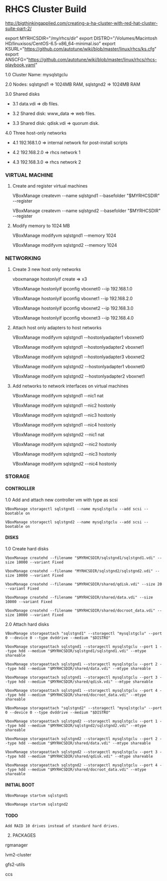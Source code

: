 # RHCS Cluster Build

http://bigthinkingapplied.com/creating-a-ha-cluster-with-red-hat-cluster-suite-part-2/

export MYRHCSDIR="/my/rhcs/dir" 
export DISTRO="/Volumes/Macintosh HD/linuxisos/CentOS-6.5-x86_64-minimal.iso"
export KSURL="https://github.com/autotune/wiki/blob/master/linux/rhcs/ks.cfg"
export ANSCFG="https://github.com/autotune/wiki/blob/master/linux/rhcs/rhcs-playbook.yaml"

1.0 Cluster Name: mysqlstgclu

2.0 Nodes: sqlstgnd1 => 1024MB RAM, sqlstgnd2 => 1024MB RAM

3.0 Shared disks

  - 3.1 data.vdi => db files. 

  - 3.2 Shared disk: www_data => web files. 

  - 3.3 Shared disk: qdisk.vdi => quorum disk. 


4.0 Three host-only networks

  - 4.1 192.168.1.0 => internal network for post-install scripts

  - 4.2 192.168.2.0 => rhcs network 1

  - 4.3 192.168.3.0 => rhcs network 2

### VIRTUAL MACHINE 

1) Create and register virtual machines 

    VBoxManage createvm --name sqlstgnd1 --basefolder "$MYRHCSDIR" --register 
    
    VBoxManage createvm --name sqlstgnd2 --basefolder "$MYRHCSDIR" --register 

2) Modify memory to 1024 MB

    VBoxManage modifyvm sqlstgnd1 --memory 1024
    
    VBoxManage modifyvm sqlstgnd2 --memory 1024

### NETWORKING

1)  Create 3 new host only networks

    vboxmanage hostonlyif create => x3

    VBoxManage hostonlyif ipconfig vboxnet0 --ip 192.168.1.0

    VBoxManage hostonlyif ipconfig vboxnet1 --ip 192.168.2.0

    VBoxManage hostonlyif ipconfig vboxnet2 --ip 192.168.3.0

    VBoxManage hostonlyif ipconfig vboxnet3 --ip 192.168.4.0
    
2)  Attach host only adapters to host networks

    VBoxManage modifyvm sqlstgnd1 --hostonlyadapter1 vboxnet0

    VBoxManage modifyvm sqlstgnd1 --hostonlyadapter2 vboxnet1

    VBoxManage modifyvm sqlstgnd1 --hostonlyadapter3 vboxnet2

    VBoxManage modifyvm sqlstgnd2 --hostonlyadapter1 vboxnet0

    VBoxManage modifyvm sqlstgnd2 --hostonlyadapter2 vboxnet1

3) Add networks to network interfaces on virtual machines
	
    VBoxManage modifyvm sqlstgnd1 --nic1 nat

    VBoxManage modifyvm sqlstgnd1 --nic2 hostonly

    VBoxManage modifyvm sqlstgnd1 --nic3 hostonly

    VBoxManage modifyvm sqlstgnd1 --nic4 hostonly

    VBoxManage modifyvm sqlstgnd2 --nic1 nat

    VBoxManage modifyvm sqlstgnd2 --nic2 hostonly

    VBoxManage modifyvm sqlstgnd2 --nic3 hostonly

    VBoxManage modifyvm sqlstgnd2 --nic4 hostonly


### STORAGE

#### CONTROLLER 

1.0 Add and attach new controller vm with type as scsi

    VBoxManage storagectl sqlstgnd1 --name mysqlstgclu --add scsi --bootable on

    VBoxManage storagectl sqlstgnd2 --name mysqlstgclu --add scsi --bootable on


#### DISKS

1.0 Create hard disks 

    VboxManage createhd --filename "$MYRHCSDIR/sqlstgnd1/sqlstgnd1.vdi" --size 10000 --variant Fixed

    VboxManage createhd --filename "MYRHCSDIR/sqlstgnd2/sqlstgnd2.vdi" --size 10000 --variant Fixed

    VboxManage createhd --filename "$MYRHCSDIR/shared/qdisk.vdi" --size 20 --variant Fixed  

    VboxManage createhd --filename "$MYRHCSDIR/shared/data.vdi" --size 10000 --variant Fixed  

    VboxManage createhd --filename "$MYRHCSDIR/shared/docroot_data.vdi" --size 10000 --variant Fixed

2.0 Attach hard disks

    VBoxManage storageattach "sqlstgnd1" --storagectl "mysqlstgclu" --port 0 --device 0 --type dvddrive --medium "$DISTRO"

    VboxManage storageattach sqlstgnd1 --storagectl mysqlstgclu --port 1 --type hdd --medium "$MYRHCSDIR/sqlstgnd1/sqlstgnd1.vdi" --mtype shareable

    VboxManage storageattach sqlstgnd1 --storagectl mysqlstgclu --port 2 --type hdd --medium "$MYRHCSDIR/shared/data.vdi" --mtype shareable 

    VboxManage storageattach sqlstgnd1 --storagectl mysqlstgclu --port 3 --type hdd --medium "$MYRHCSDIR/shared/qdisk.vdi" --mtype shareable

    VboxManage storageattach sqlstgnd1 --storagectl mysqlstgclu --port 4 --type hdd --medium "$MYRHCSDIR/shared/docroot_data.vdi" --mtype shareable

    VBoxManage storageattach "sqlstgnd2" --storagectl "mysqlstgclu" --port 0 --device 0 --type dvddrive --medium "$DISTRO" 

    VboxManage storageattach sqlstgnd2 --storagectl mysqlstgclu --port 1 --type hdd --medium "$MYRHCSDIR/sqlstgnd2/sqlstgnd2.vdi" --mtype shareable

    VboxManage storageattach sqlstgnd2 --storagectl mysqlstgclu --port 2 --type hdd --medium "$MYRHCSDIR/shared/data.vdi" --mtype shareable 

    VboxManage storageattach sqlstgnd2 --storagectl mysqlstgclu --port 3 --type hdd --medium "$MYRHCSDIR/shared/qdisk.vdi" --mtype shareable

    VboxManage storageattach sqlstgnd2 --storagectl mysqlstgclu --port 4 --type hdd --medium "$MYRHCSDIR/shared/docroot_data.vdi" --mtype shareable

#### INITIAL BOOT 

    VBoxManage startvm sqlstgnd1

    VBoxManage startvm sqlstgnd2


#### TODO

    Add RAID 10 drives instead of standard hard drives. 

2. PACKAGES

rgmanager

lvm2-cluster

gfs2-utils

ccs
